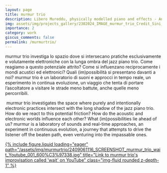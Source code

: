 ```yaml
---
layout: page
title: murmur trio
description: Libero Mureddu, physically modelled piano and effects - Andrea Grossi, double bass - Cristiano Calcagnile, drums and objects
img: assets/img/projects_gallery/2302024_IMAGE_murmur_trio_Credit_Sini_Makinen_001_700x700.jpeg
importance: 2
category: work
giscus_comments: false
permalink: /murmurtrio/
---
```

<head>
<meta property="og:title" content="murmur trio" />
<meta property="og:type" content="article" />
<meta property="og:url" content="https://liberomureddu.github.io/murmurtrio/" />
<meta property="og:image" content="https://github.com/liberomureddu/liberomureddu.github.io/blob/5d65ccecf51d94d971a98249f3f6bbfed027b52e/assets/img/projects_gallery/2302024_IMAGE_murmur_trio_Credit_Sini_Makinen_001_700x700.jpeg?raw=true" />
</head>

murmur trio investiga lo spazio dove si intersecano pratiche esclusivamente e volutamente elettroniche con la lunga ombra del jazz piano trio. Come reagiamo a questo potenziale attrito? Come si influenzano reciprocamente i mondi acustici ed elettronici? Quali (im)possibilità si presentano davanti a noi? 
murmur trio è un laboratorio di suoni e approcci in tempo reale, un esperimento in continua evoluzione, un viaggio che tenta di portare l’ascoltatore a visitare le strade meno battute, anche quelle meno percorribili.

​
murmur trio investigates the space where purely and intentionally electronic practices intersect with the long shadow of the jazz piano trio. How do we react to this potential friction? How do the acoustic and electronic worlds influence each other? What (im)possibilities lie ahead of us? 
murmur is a laboratory of sounds and real-time approaches, an experiment in continuous evolution, a journey that attempts to drive the listener off the beaten path, even venturing into the impassable ones.


<div class="row">
    <div class="col-sm mt-3 mt-md-0">
        <a href="https://youtu.be/mx4gk79WcxE?si=GhimhlZ4hQGHCb4b">
        {% include figure.liquid loading="eager" path="/assets/img/murmurtrio/2409061116_SCREENSHOT_murmur_trio_wait_Youtube_001_600%C3%97338.jpg" title="Link to murmur trio's improvisation called 'wait' on YouTube" class="img-fluid rounded z-depth-1" %}
            </a>
    </div>



